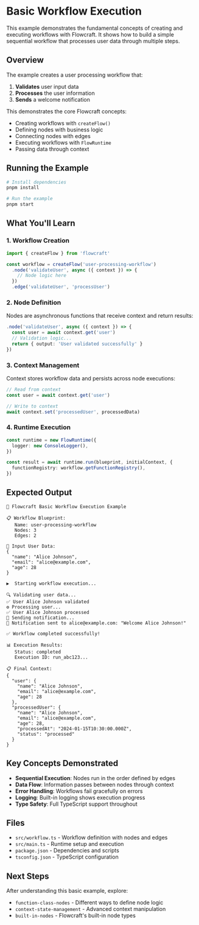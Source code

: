 # Basic Workflow Execution

This example demonstrates the fundamental concepts of creating and executing workflows with Flowcraft. It shows how to build a simple sequential workflow that processes user data through multiple steps.

## Overview

The example creates a user processing workflow that:
1. **Validates** user input data
2. **Processes** the user information
3. **Sends** a welcome notification

This demonstrates the core Flowcraft concepts:
- Creating workflows with `createFlow()`
- Defining nodes with business logic
- Connecting nodes with edges
- Executing workflows with `FlowRuntime`
- Passing data through context

## Running the Example

```bash
# Install dependencies
pnpm install

# Run the example
pnpm start
```

## What You'll Learn

### 1. Workflow Creation
```typescript
import { createFlow } from 'flowcraft'

const workflow = createFlow('user-processing-workflow')
  .node('validateUser', async ({ context }) => {
    // Node logic here
  })
  .edge('validateUser', 'processUser')
```

### 2. Node Definition
Nodes are asynchronous functions that receive context and return results:

```typescript
.node('validateUser', async ({ context }) => {
  const user = await context.get('user')
  // Validation logic...
  return { output: 'User validated successfully' }
})
```

### 3. Context Management
Context stores workflow data and persists across node executions:

```typescript
// Read from context
const user = await context.get('user')

// Write to context
await context.set('processedUser', processedData)
```

### 4. Runtime Execution
```typescript
const runtime = new FlowRuntime({
  logger: new ConsoleLogger(),
})

const result = await runtime.run(blueprint, initialContext, {
  functionRegistry: workflow.getFunctionRegistry(),
})
```

## Expected Output

```
🚀 Flowcraft Basic Workflow Execution Example

📋 Workflow Blueprint:
   Name: user-processing-workflow
   Nodes: 3
   Edges: 2

👤 Input User Data:
{
  "name": "Alice Johnson",
  "email": "alice@example.com",
  "age": 28
}

▶️  Starting workflow execution...

🔍 Validating user data...
✅ User Alice Johnson validated
⚙️ Processing user...
✅ User Alice Johnson processed
📧 Sending notification...
📧 Notification sent to alice@example.com: "Welcome Alice Johnson!"

✅ Workflow completed successfully!

📊 Execution Results:
   Status: completed
   Execution ID: run_abc123...

📋 Final Context:
{
  "user": {
    "name": "Alice Johnson",
    "email": "alice@example.com",
    "age": 28
  },
  "processedUser": {
    "name": "Alice Johnson",
    "email": "alice@example.com",
    "age": 28,
    "processedAt": "2024-01-15T10:30:00.000Z",
    "status": "processed"
  }
}
```

## Key Concepts Demonstrated

- **Sequential Execution**: Nodes run in the order defined by edges
- **Data Flow**: Information passes between nodes through context
- **Error Handling**: Workflows fail gracefully on errors
- **Logging**: Built-in logging shows execution progress
- **Type Safety**: Full TypeScript support throughout

## Files

- `src/workflow.ts` - Workflow definition with nodes and edges
- `src/main.ts` - Runtime setup and execution
- `package.json` - Dependencies and scripts
- `tsconfig.json` - TypeScript configuration

## Next Steps

After understanding this basic example, explore:
- `function-class-nodes` - Different ways to define node logic
- `context-state-management` - Advanced context manipulation
- `built-in-nodes` - Flowcraft's built-in node types
